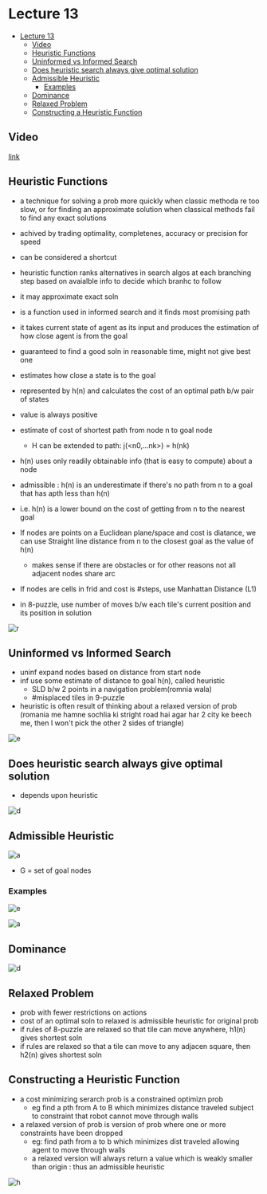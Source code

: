 # Lecture 13

- [Lecture 13](#lecture-13)
  - [Video](#video)
  - [Heuristic Functions](#heuristic-functions)
  - [Uninformed vs Informed Search](#uninformed-vs-informed-search)
  - [Does heuristic search always give optimal solution](#does-heuristic-search-always-give-optimal-solution)
  - [Admissible Heuristic](#admissible-heuristic)
    - [Examples](#examples)
  - [Dominance](#dominance)
  - [Relaxed Problem](#relaxed-problem)
  - [Constructing a Heuristic Function](#constructing-a-heuristic-function)

## Video

[link](https://drive.google.com/file/d/1_4TpnAlGMORXXIzqrwW_naJNufEJjW0_/view)

## Heuristic Functions

- a technique for solving a prob more quickly when classic methoda re too slow, or for finding an approximate solution when classical methods fail to find any exact solutions
- achived by trading optimality, completenes, accuracy or precision for speed
- can be considered a shortcut
- heuristic function ranks alternatives in search algos at each branching step based on avaialble info to decide which branhc to follow
- it may approximate exact soln
- is a function used in informed search and it finds most promising path
- it takes current state of agent as its input and produces the estimation of how close agent is from the goal
- guaranteed to find a good soln in reasonable time, might not give best one
- estimates how close a state is to the goal
- represented by h(n) and calculates the cost of an optimal path b/w pair of states
- value is always positive
- estimate of cost of shortest path from node n to goal node
  - H can be extended to path: j(<n0,...nk>) = h(nk)
- h(n) uses only readily obtainable info (that is easy to compute) about a node
- admissible : h(n) is an underestimate if there's no path from n to a goal that has apth less than h(n)
- i.e. h(n) is a lower bound on the cost of getting from n to the nearest goal
- If nodes are points on a Euclidean plane/space and cost is diatance, we can use Straight line distance from n to the closest goal as the value of h(n)
  - makes sense if there are obstacles or for other reasons not all adjacent nodes share arc

- If nodes are cells in frid and cost is #steps, use Manhattan Distance (L1)
- in 8-puzzle, use number of moves b/w each tile's current position and its position in solution

![r](r.png)

## Uninformed vs Informed Search

- uninf expand nodes based on distance from start node
- inf use some estimate of distance to goal h(n), called heuristic
  - SLD b/w 2 points in a navigation problem(romnia wala)
  - #misplaced tiles in 9-puzzle
- heuristic is often result of thinking about a relaxed version of prob (romania me hamne sochlia ki stright road hai agar har 2 city ke beech me, then I won't pick the other 2 sides of triangle)

![e](e2.png)

## Does heuristic search always give optimal solution

- depends upon heuristic

![d](d.png)

## Admissible Heuristic

![a](ah.png)

- G = set of goal nodes

### Examples

![e](eah.png)

![a](ae2.png)

## Dominance

![d](dom.png)

## Relaxed Problem

- prob with fewer restrictions on actions
- cost of an optimal soln to relaxed is admissible heuristic for original prob
- if rules of 8-puzzle are relaxed so that tile can move anywhere, h1(n) gives shortest soln
- if rules are relaxed so that a tile can move to any adjacen square, then h2(n) gives shortest soln

## Constructing a Heuristic Function

- a cost minimizing serarch prob is a constrained optimizn prob
  - eg find a pth from A to B which minimizes distance traveled subject to constraint that robot cannot move through walls
- a relaxed version of prob is version of prob where one or more constraints have been dropped
  - eg: find path from a to b which minimizes dist traveled allowing agent to move through walls
  - a relaxed version will always return a value which is weakly smaller than origin : thus an admissible heuristic

![h](htc.png)